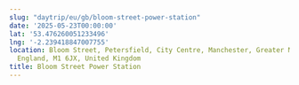 ```yaml
---
slug: "daytrip/eu/gb/bloom-street-power-station"
date: '2025-05-23T00:00:00'
lat: '53.476260051233496'
lng: '-2.239418847007755'
location: Bloom Street, Petersfield, City Centre, Manchester, Greater Manchester,
  England, M1 6JX, United Kingdom
title: Bloom Street Power Station
---
```



